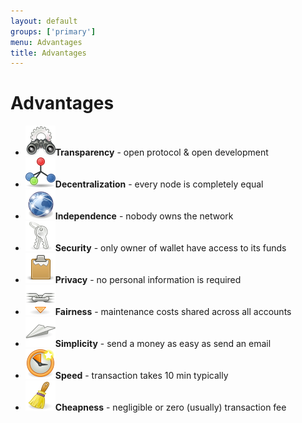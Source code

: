 ```yaml
---
layout: default
groups: ['primary']
menu: Advantages
title: Advantages
---
```


<h1>Advantages</h1>

<div>
	<ul class="big_icons">
		<li><img src="/static/images/why/transparency.png" /><b>Transparency</b> - open protocol &amp; open development</li>
		<li><img src="/static/images/why/decentralization.png" /><b>Decentralization</b> - every node is completely equal</li>
		<li><img src="/static/images/why/independence.png" /><b>Independence</b> - nobody owns the network</li>
		<li><img src="/static/images/why/security.png" /><b>Security</b> - only owner of wallet have access to its funds</li>
		<li><img src="/static/images/why/privacy.png" /><b>Privacy</b> - no personal information is required</li>
		<li><img src="/static/images/why/fairness.png" /><b>Fairness</b> - maintenance costs shared across all accounts</li>
		<li><img src="/static/images/why/simplicity.png" /><b>Simplicity</b> - send a money as easy as send an email</li>
		<li><img src="/static/images/why/speed.png" /><b>Speed</b> - transaction takes 10 min typically</li>
		<li><img src="/static/images/why/cheapness.png" /><b>Cheapness</b> - negligible or zero (usually) transaction fee</li>
	</ul>
</div>
